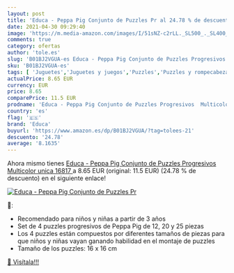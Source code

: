 ```yaml
---
layout: post
title: 'Educa - Peppa Pig Conjunto de Puzzles Pr al 24.78 % de descuento'
date: 2021-04-30 09:29:40
image: 'https://m.media-amazon.com/images/I/51sNZ-c2rLL._SL500_._SL400_.jpg'
comments: true
category: ofertas
author: 'tole.es'
slug: 'B01BJ2VGUA-es Educa - Peppa Pig Conjunto de Puzzles Progresivos...'
sku: 'B01BJ2VGUA-es'
tags: [ 'Juguetes','Juguetes y juegos','Puzzles','Puzzles y rompecabezas','educa','peppa','pig','puzzles', ]
actualPrice: 8.65 EUR
currency: EUR
price: 8.65
comparePrice: 11.5 EUR
prodname: 'Educa - Peppa Pig Conjunto de Puzzles Progresivos  Multicolor  unica  16817 '
country: 'es'
flag: '🇪🇸'
brand: 'Educa'
buyurl: 'https://www.amazon.es/dp/B01BJ2VGUA/?tag=tolees-21'
descuento: '24.78'
average: '8.1635'
---
```


Ahora mismo tienes [Educa - Peppa Pig Conjunto de Puzzles Progresivos  Multicolor  unica  16817 ](https://www.amazon.es/dp/B01BJ2VGUA/?tag=tolees-21) a 8.65 EUR (original: 11.5 EUR) (24.78 %  de descuento) en el siguiente enlace!

[![Educa - Peppa Pig Conjunto de Puzzles Pr](https://m.media-amazon.com/images/I/51sNZ-c2rLL._SL500_._SL400_.jpg)](https://www.amazon.es/dp/B01BJ2VGUA/?tag=tolees-21)

🔎:

- Recomendado para niños y niñas a partir de 3 años
- Set de 4 puzzles progresivos de Peppa Pig de 12, 20 y 25 piezas
- Los 4 puzzles están compuestos por diferentes tamaños de piezas para que niños y niñas vayan ganando habilidad en el montaje de puzzles
- Tamaño de los puzzles: 16 x 16 cm

[🛒 Visítala!!!](https://www.amazon.es/dp/B01BJ2VGUA/?tag=tolees-21)
